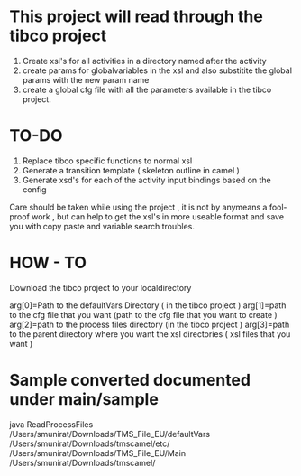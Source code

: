 This project will read through the tibco project
=================================================

1. Create xsl's for all activities in a directory named after the activity
2. create params for globalvariables in the xsl and also substitite the global params with the new param name
3. create a global cfg file with all the parameters available in the tibco project.

TO-DO 
==========
1. Replace tibco specific functions to normal xsl 
2. Generate a transition template ( skeleton outline in camel )
3. Generate xsd's for each of the activity input bindings based on the config

Care should be taken while using the project , it is not by anymeans a fool-proof work , but can help
to get the xsl's in more useable format and save you with copy paste and variable search troubles.


HOW - TO 
==========
Download the tibco project to your localdirectory


arg[0]=Path to the defaultVars Directory ( in the tibco project )
arg[1]=path to the cfg file that you want (path to the cfg file that you want to create )
arg[2]=path to the process files directory (in the tibco project )
arg[3]=path to the parent directory where you want the xsl directories ( xsl files that you want )


Sample converted documented under main/sample
=============================================

java ReadProcessFiles /Users/smunirat/Downloads/TMS_File_EU/defaultVars /Users/smunirat/Downloads/tmscamel/etc/  /Users/smunirat/Downloads/TMS_File_EU/Main /Users/smunirat/Downloads/tmscamel/
			